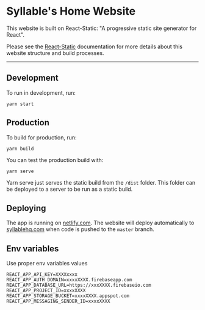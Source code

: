 # Syllable's Home Website


This website is built on React-Static: "A progressive static site generator for React".

Please see the [React-Static](https://github.com/nozzle/react-static) documentation for more details about this website structure and build processes.

-----

## Development
To run in development, run:
```
yarn start
```


## Production
To build for production, run:
```
yarn build
```
You can test the production build with:
```
yarn serve
```
Yarn serve just serves the static build from the `/dist` folder. This folder can be deployed to a server to be run as a static build.


## Deploying
The app is running on [netlify.com](https://app.netlify.com/). The website will deploy automatically to [syllablehq.com](https://www.syllablehq.com/) when code is pushed to the `master` branch.

## Env variables

Use proper env variables values

```
REACT_APP_API_KEY=XXXXxxxx
REACT_APP_AUTH_DOMAIN=xxxxXXXX.firebaseapp.com
REACT_APP_DATABASE_URL=https://xxxXXXX.firebaseio.com
REACT_APP_PROJECT_ID=xxxxXXXX
REACT_APP_STORAGE_BUCKET=xxxxXXXX.appspot.com
REACT_APP_MESSAGING_SENDER_ID=xxxxXXXX
```
